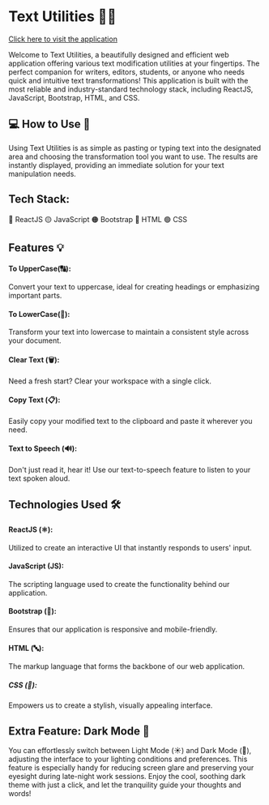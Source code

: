 # Text Utilities 📝🔧
[Click here to visit the application](https://samara6855.github.io/Text-Utilities/)

Welcome to Text Utilities, a beautifully designed and efficient web application offering various text modification utilities at your fingertips. The perfect companion for writers, editors, students, or anyone who needs quick and intuitive text transformations! This application is built with the most reliable and industry-standard technology stack, including ReactJS, JavaScript, Bootstrap, HTML, and CSS.

<h2>💻 How to Use 🎈</h2>
Using Text Utilities is as simple as pasting or typing text into the designated area and choosing the transformation tool you want to use. The results are instantly displayed, providing an immediate solution for your text manipulation needs.

<h2>Tech Stack:</h2>
🔵 ReactJS
🟡 JavaScript
🟠 Bootstrap
🔴 HTML
🟢 CSS

<h2>Features 💡</h2>
<h4>To UpperCase(🔠):</h4> Convert your text to uppercase, ideal for creating headings or emphasizing important parts.
<h4>To LowerCase(🔡):</h4> Transform your text into lowercase to maintain a consistent style across your document.
<h4>Clear Text (🗑️):</h4> Need a fresh start? Clear your workspace with a single click.
<h4>Copy Text (📋):</h4> Easily copy your modified text to the clipboard and paste it wherever you need.
<h4>Text to Speech (🔊):</h4> Don't just read it, hear it! Use our text-to-speech feature to listen to your text spoken aloud.

<h2>Technologies Used 🛠️</h2>
<h4>ReactJS (⚛️):</h4> Utilized to create an interactive UI that instantly responds to users' input.
<h4>JavaScript (JS):</h4> The scripting language used to create the functionality behind our application.
<h4>Bootstrap (👢):</h4> Ensures that our application is responsive and mobile-friendly.
<h4>HTML (🔤):</h4> The markup language that forms the backbone of our web application.
<h5>CSS (🎨):</h5> Empowers us to create a stylish, visually appealing interface.

<h2>Extra Feature: Dark Mode 🌙</h2>
You can effortlessly switch between Light Mode (☀️) and Dark Mode (🌙), adjusting the interface to your lighting conditions and preferences. This feature is especially handy for reducing screen glare and preserving your eyesight during late-night work sessions. Enjoy the cool, soothing dark theme with just a click, and let the tranquility guide your thoughts and words!
